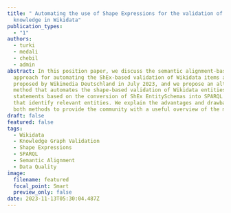```yaml
---
title: " Automating the use of Shape Expressions for the validation of semantic
  knowledge in Wikidata"
publication_types:
  - "1"
authors:
  - turki
  - medali
  - chebil
  - admin
abstract: In this position paper, we discuss the semantic alignment-based
  approach for automating the ShEx-based validation of Wikidata items as
  proposed by Wikimedia Deutschland in July 2023, and we propose an alternative
  method that automates the shape-based validation of Wikidata entities and
  statements based on the conversion of ShEx EntitySchemas into SPARQL queries
  that identify relevant entities. We explain the advantages and drawbacks of
  both methods to provide the community with a useful overview of the matter.
draft: false
featured: false
tags:
  - Wikidata
  - Knowledge Graph Validation
  - Shape Expressions
  - SPARQL
  - Semantic Alignment
  - Data Quality
image:
  filename: featured
  focal_point: Smart
  preview_only: false
date: 2023-11-13T05:30:04.487Z
---
```

